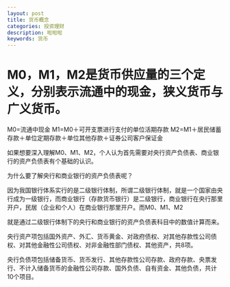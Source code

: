 ```yaml
---
layout: post
title: 货币概念
categories: 投资理财
description: 啦啦啦
keywords: 货币
---
```

M0，M1，M2是货币供应量的三个定义，分别表示流通中的现金，狭义货币与广义货币。
================

M0=流通中现金
M1=M0＋可开支票进行支付的单位活期存款
M2=M1＋居民储蓄存款＋单位定期存款＋单位其他存款＋证券公司客户保证金

如果想要深入理解M0、M1、M2，个人认为首先需要对央行资产负债表、商业银行的资产负债表有个基础的认识。

为什么要了解央行和商业银行的资产负债表呢？

因为我国银行体系实行的是二级银行体制，所谓二级银行体制，就是一个国家由央行成为一级银行，而商业银行（存款货币银行）是二级银行，商业银行在央行那里开户，民居（企业和个人）在商业银行那里开户。而M0、M1、M2

就是通过二级银行体制下的央行和商业银行的资产负债表科目中的数值计算而来。

央行资产项包括国外资产、外汇、货币黄金、对政府债权、对其他存款性公司债权、对其他金融性公司债权、对非金融性部门债权、其他资产，共8项。

央行负债项包括储备货币、货币发行、其他存款性公司存款、政府存款、央票发行、不计入储备货币的金融性公司存款、国外负债、自有资金、其他负债，共计10个项目。
